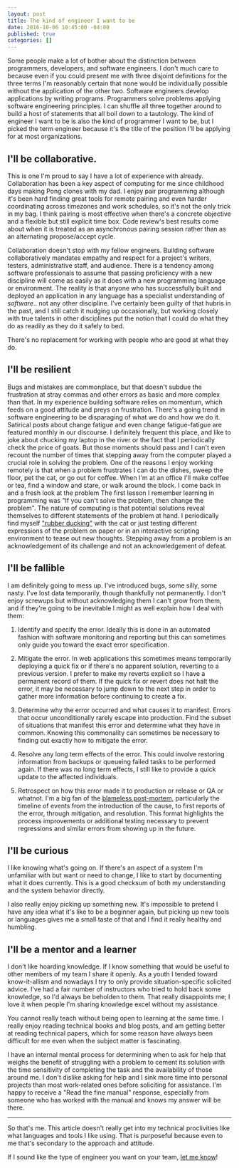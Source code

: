 ```yaml
---
layout: post
title: The kind of engineer I want to be
date: 2016-10-06 10:45:00 -04:00
published: true
categories: []
---
```


Some people make a lot of bother about the distinction between programmers, developers, and software engineers.
I don't much care to because even if you could present me with three disjoint definitions for the three terms I'm reasonably certain that none would be individually possible without the application of the other two.
Software engineers develop applications by writing programs.
Programmers solve problems applying software engineering principles.
I can shuffle all three together around to build a host of statements that all boil down to a tautology.
The kind of engineer I want to be is also the kind of programmer I want to be, but I picked the term engineer because it's the title of the position I'll be applying for at most organizations.

## I'll be collaborative.

This is one I'm proud to say I have a lot of experience with already.
Collaboration has been a key aspect of computing for me since childhood days making Pong clones with my dad.
I enjoy pair programming although it's been hard finding great tools for remote pairing and even harder coordinating across timezones and work schedules, so it's not the only trick in my bag.
I think pairing is most effective when there's a concrete objective and a flexible but still explicit time box.
Code review's best results come about when it is treated as an asynchronous pairing session rather than as an alternating propose/accept cycle.

Collaboration doesn't stop with my fellow engineers.
Building software collaboratively mandates empathy and respect for a project's writers, testers, administrative staff, and audience.
There is a tendency among software professionals to assume that passing proficiency with a new discipline will come as easily as it does with a new programming language or environment.
The reality is that anyone who has successfully built and deployed an application in any language has a specialist understanding of _software_.. not any other discipline.
I've certainly been guilty of that hubris in the past, and I still catch it nudging up occasionally, but working closely with true talents in other disciplines put the notion that I could do what they do as readily as they do it safely to bed.

There's no replacement for working with people who are good at what they do.


## I'll be resilient

Bugs and mistakes are commonplace, but that doesn't subdue the frustration at stray commas and other errors as basic and more complex than that.
In my experience building software relies on momentum, which feeds on a good attitude and preys on frustration.
There's a going trend in software engineering to be disparaging of what we do and how we do it.
Satirical posts about change fatigue and even change fatigue-fatigue are featured monthly in our discourse.
I definitely frequent this place, and like to joke about chucking my laptop in the river or the fact that I periodically check the price of goats.
But those moments should pass and I can't even recount the number of times that stepping away from the computer played a crucial role in solving the problem.
One of the reasons I enjoy working remotely is that when a problem frustrates I can do the dishes, sweep the floor, pet the cat, or go out for coffee.
When I'm at an office I'll make coffee or tea, find a window and stare, or walk around the block.
I come back in and a fresh look at the problem
The first lesson I remember learning in programming was "If you can't solve the problem, then change the problem".
The nature of computing is that potential solutions reveal themselves to different statements of the problem at hand.
I periodically find myself ["rubber ducking"](https://blog.codinghorror.com/rubber-duck-problem-solving/) with the cat or just testing different expressions of the problem on paper or in an interactive scripting environment to tease out new thoughts.
Stepping away from a problem is an acknowledgement of its challenge and not an acknowledgement of defeat.


## I'll be fallible

I am definitely going to mess up.
I've introduced bugs, some silly, some nasty.
I've lost data temporarily, though thankfully not permanently.
I don't enjoy screwups but without acknowledging them I can't grow from them, and if they're going to be inevitable I might as well explain how I deal with them:

1. Identify and specify the error.
Ideally this is done in an automated fashion with software monitoring and reporting but this can sometimes only guide you toward the exact error specification.

2. Mitigate the error.
In web applications this sometimes means temporarily deploying a quick fix or if there's no apparent solution, reverting to a previous version.
I prefer to make my reverts explicit so I have a permanent record of them.
If the quick fix or revert does not halt the error, it may be necessary to jump down to the next step in order to gather more information before continuing to create a fix.

3. Determine why the error occurred and what causes it to manifest.
Errors that occur unconditionally rarely escape into production.
Find the subset of situations that manifest this error and determine what they have in common.
Knowing this commonality can sometimes be necessary to finding out exactly how to mitigate the error.

4. Resolve any long term effects of the error.
This could involve restoring information from backups or queueing failed tasks to be performed again.
If there was no long term effects, I still like to provide a quick update to the affected individuals.

5. Retrospect on how this error made it to production or release or QA or whatnot.
I'm a big fan of the [blameless post-mortem](https://codeascraft.com/2012/05/22/blameless-postmortems/), particularly the timeline of events from the introduction of the cause, to first reports of the error, through mitigation, and resolution.
This format highlights the process improvements or additional testing necessary to prevent regressions and similar errors from showing up in the future.


## I'll be curious

I like knowing what's going on.
If there's an aspect of a system I'm unfamiliar with but want or need to change, I like to start by documenting what it does currently.
This is a good checksum of both my understanding and the system behavior directly.

I also really enjoy picking up something new.
It's impossible to pretend I have any idea what it's like to be a beginner again, but picking up new tools or languages gives me a small taste of that and I find it really healthy and humbling.

## I'll be a mentor and a learner

I don't like hoarding knowledge.
If I know something that would be useful to other members of my team I share it openly.
As a youth I tended toward know-it-allism and nowadays I try to only provide situation-specific solicited advice.
I've had a fair number of instructors who tried to hold back some knowledge, so I'd always be beholden to them.
That really disappoints me; I love it when people I'm sharing knowledge excel without my assistance.

You cannot really teach without being open to learning at the same time.
I really enjoy reading technical books and blog posts, and am getting better at reading technical papers, which for some reason have always been difficult for me even when the subject matter is fascinating.

I have an internal mental process for determining when to ask for help that weighs the benefit of struggling with a problem to cement its solution with the time sensitivity of completing the task and the availability of those around me.
I don't dislike asking for help and I sink more time into personal projects than most work-related ones before soliciting for assistance.
I'm happy to receive a "Read the fine manual" response, especially from someone who has worked with the manual and knows my answer will be there.


<hr class="notitle-break">

So that's me.
This article doesn't really get into my technical proclivities like what languages and tools I like using.
That is purposeful because even to me that's secondary to the approach and attitude.

If I sound like the type of engineer you want on your team, [let me know](mailto:steven+theengineer@nuclearsandwich.com)!
